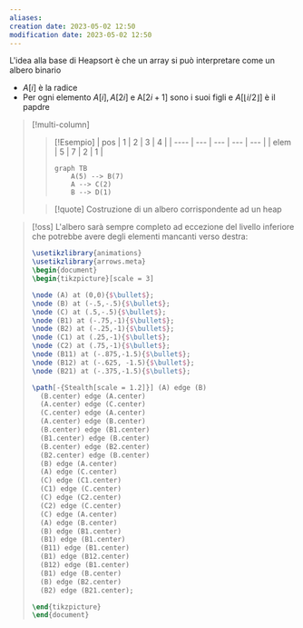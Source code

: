 ```yaml
---
aliases: 
creation date: 2023-05-02 12:50
modification date: 2023-05-02 12:50
---
```


L'idea alla base di Heapsort è che un array si può interpretare come un albero binario
- $A[i]$ è la radice
- Per ogni elemento $A[i], A[2i]$ e A$[2i + 1]$ sono i suoi figli e $A[\lfloor i / 2 \rfloor]$ è il papdre

> [!multi-column]
>  
>
>> [!Esempio]
> >  | pos  | 1   | 2   | 3   | 4   |
> >  | ---- | --- | --- | --- | --- |
> >  | elem | 5   | 7   | 2   | 1    |
> > 
> > 
> > ```mermaid
> > graph TB
> > 	A(5) --> B(7)
> > 	A --> C(2)
> > 	B --> D(1)
> > ```
> 
>>[!quote]
>>Costruzione di un albero corrispondente ad un heap
>
>

>[!oss]
>L'albero sarà sempre completo ad eccezione del livello inferiore che potrebbe avere degli elementi mancanti verso destra:
>
> ```tikz
> \usetikzlibrary{animations}
> \usetikzlibrary{arrows.meta}
>\begin{document}
>\begin{tikzpicture}[scale = 3]
>
>\node (A) at (0,0){$\bullet$};
>\node (B) at (-.5,-.5){$\bullet$};
>\node (C) at (.5,-.5){$\bullet$};
>\node (B1) at (-.75,-1){$\bullet$};
>\node (B2) at (-.25,-1){$\bullet$};
>\node (C1) at (.25,-1){$\bullet$};
>\node (C2) at (.75,-1){$\bullet$};
>\node (B11) at (-.875,-1.5){$\bullet$};
>\node (B12) at (-.625, -1.5){$\bullet$};
>\node (B21) at (-.375,-1.5){$\bullet$};
>
>\path[-{Stealth[scale = 1.2]}] (A) edge (B) 
>	(B.center) edge (A.center)
>	(A.center) edge (C.center)
>	(C.center) edge (A.center)
>	(A.center) edge (B.center)
>	(B.center) edge (B1.center)
>	(B1.center) edge (B.center)
>	(B.center) edge (B2.center)
>	(B2.center) edge (B.center)
>	(B) edge (A.center)
>	(A) edge (C.center)
>	(C) edge (C1.center)
>	(C1) edge (C.center)
>	(C) edge (C2.center)
>	(C2) edge (C.center)
>	(C) edge (A.center)
>	(A) edge (B.center)
>	(B) edge (B1.center)
>	(B1) edge (B1.center)
>	(B11) edge (B1.center)
>	(B1) edge (B12.center)
>	(B12) edge (B1.center)
>	(B1) edge (B.center)
>	(B) edge (B2.center)
>	(B2) edge (B21.center);
>
>\end{tikzpicture}
>\end{document}
>```

